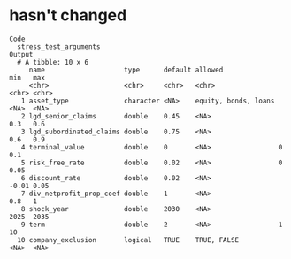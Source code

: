 # hasn't changed

    Code
      stress_test_arguments
    Output
      # A tibble: 10 x 6
         name                    type      default allowed              min   max  
         <chr>                   <chr>     <chr>   <chr>                <chr> <chr>
       1 asset_type              character <NA>    equity, bonds, loans <NA>  <NA> 
       2 lgd_senior_claims       double    0.45    <NA>                 0.3   0.6  
       3 lgd_subordinated_claims double    0.75    <NA>                 0.6   0.9  
       4 terminal_value          double    0       <NA>                 0     0.1  
       5 risk_free_rate          double    0.02    <NA>                 0     0.05 
       6 discount_rate           double    0.02    <NA>                 -0.01 0.05 
       7 div_netprofit_prop_coef double    1       <NA>                 0.8   1    
       8 shock_year              double    2030    <NA>                 2025  2035 
       9 term                    double    2       <NA>                 1     10   
      10 company_exclusion       logical   TRUE    TRUE, FALSE          <NA>  <NA> 

